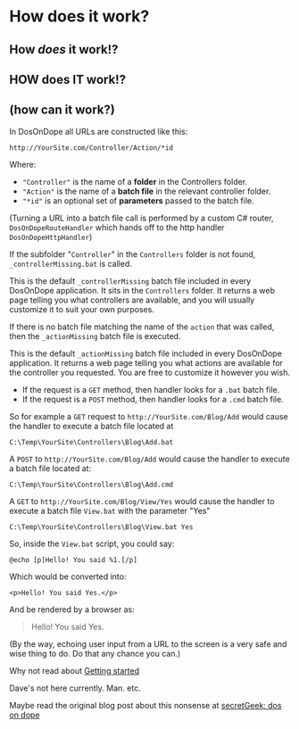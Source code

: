 # How does it work? 
## How *does* it work!?
## HOW does IT work!?
## (how can it work?)

In DosOnDope all URLs are constructed like this:

`http://YourSite.com/Controller/Action/*id`

Where:

 * `"Controller"` is the name of a **folder** in the Controllers folder.
 * `"Action"` is the name of a **batch file** in the relevant controller folder.
 * `"*id"` is an optional set of **parameters** passed to the batch file.

(Turning a URL into a batch file call is performed by a custom C# router, `DosOnDopeRouteHandler` which hands off to the http handler `DosOnDopeHttpHandler`)

If the subfolder "`Controller`" in the `Controllers` folder is not found, `_controllerMissing.bat` is called.

This is the default `_controllerMissing` batch file included in every DosOnDope application. It sits in the `Controllers` folder. It returns a web page telling you what controllers are available, and you will usually customize it to suit your own purposes.

If there is no batch file matching the name of the `action` that was called, then the `_actionMissing` batch file is executed.

This is the default `_actionMissing` batch file included in every DosOnDope application. It returns a web page telling you what actions are available for the controller you requested. You are free to customize it however you wish.

* If the request is a `GET` method, then handler looks for a `.bat` batch file.
* If the request is a `POST` method, then handler looks for a `.cmd` batch file. 

So for example a `GET` request to `http://YourSite.com/Blog/Add` would cause the handler to execute a batch file located at

	C:\Temp\YourSite\Controllers\Blog\Add.bat

A `POST` to `http://YourSite.com/Blog/Add` would cause the handler to execute a batch file located at:

	C:\Temp\YourSite\Controllers\Blog\Add.cmd

A `GET` to `http://YourSite.com/Blog/View/Yes` would cause the handler to execute a batch file `View.bat` with the parameter "Yes"

	C:\Temp\YourSite\Controllers\Blog\View.bat Yes

So, inside the `View.bat` script, you could say:

	@echo [p]Hello! You said %1.[/p]
Which would be converted into:

	<p>Hello! You said Yes.</p>

And be rendered by a browser as:

> Hello! You said Yes.

(By the way, echoing user input from a URL to the screen is a very safe and wise thing to do. Do that any chance you can.)

Why not read about [Getting started](GettingStarted.md)

Dave's not here currently. Man. etc.

Maybe read the original blog post about this nonsense at [secretGeek: dos on dope](http://secretgeek.net/dod_intro)


